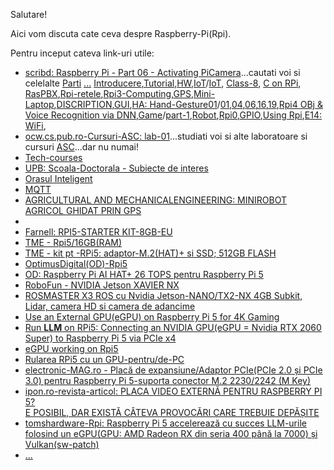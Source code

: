 Salutare!

Aici vom discuta cate ceva despre Raspberry-Pi(Rpi).

Pentru inceput cateva link-uri utile:

 - [scribd: Raspberry Pi - Part 06 - Activating PiCamera](https://www.scribd.com/document/696194397/Raspberry-Pi-Part-06-Activating-PiCamera)...cautati voi si celelalte [Parti](https://www.google.com/search?q=scribd+document+Raspberry-Pi-Part-&rlz=1C1CHBF_enRO1132RO1132&oq=scribd+document+Raspberry-Pi-Part-&gs_lcrp=EgZjaHJvbWUyBggAEEUYOTIGCAEQRRg8MgYIAhBFGDzSAQoxNzA2MmowajE1qAIIsAIB8QWJtwASqZ1zYg&sourceid=chrome&ie=UTF-8) [...](https://raspberrypi.stackexchange.com/questions/96010/is-there-a-gpio-current-limit-function-available-and-where-is-the-documentation) [Introducere](https://www.scribd.com/document/438804208/Lecture-Raspberry-Pi),[Tutorial](https://www.scribd.com/document/367486740/Raspberry-Pi-Tutorial),[HW](https://www.slideshare.net/BalanTatiana1/componentele-unuicalculatorparteai),[IoT](https://www.scribd.com/document/382960981/Hi)/[IoT](https://www.scribd.com/document/446116052/IoT1-pdf), [Class-8](https://www.scribd.com/document/784215687/Raspberry-Pi-Class-8-Answer-Key), [C on RPi](https://www.scribd.com/document/664732337/C-Programming-on-Raspberry-Pi), [RasPBX](https://www.scribd.com/document/339560786/RASPBX),[Rpi-retele](https://www.scribd.com/document/338817087/Raspberry-Pi-Retele),[Rpi3-Computing](https://www.scribd.com/document/660778951/Raspberry-Pi),[GPS](https://www.scribd.com/document/338322940/uit-ultimate-gps-breakout-v3-tutorial-for-the-raspberry-pi-3),[Mini-Laptop](https://www.scribd.com/document/468126034/Mini-Laptop),[DISCRIPTION](https://www.scribd.com/document/458969348/RASPBERRY-PI-DISCRIPTION-1-docx),[GUI](https://www.scribd.com/document/426277722/Get-Started-With-Raspberry-PI-GUI-pdf),[HA: Hand-Gesture](https://www.scribd.com/presentation/402543016/Home-Automation-Using-Hand-Gesture)[01](https://ro.scribd.com/document/696194182/Raspberry-Pi-Part-01-Hardware-Info)/[01](https://www.scribd.com/document/696194182/Raspberry-Pi-Part-01-Hardware-Info),[04](https://www.scribd.com/document/482852650/Raspberry-Pi-Begginer-Guide-2020-part-4),[06](https://www.scribd.com/document/696194397/Raspberry-Pi-Part-06-Activating-PiCamera),[16](https://www.scribd.com/document/698966838/Raspberry-Pi-Part-16-Partitions-Filesystems),[19](https://www.scribd.com/document/698966934/Raspberry-Pi-Part-19-SNMP-Monitoring),[Rpi4 OBj & Voice Recognition via DNN](https://www.researchgate.net/publication/345890254_Detectia_si_recunoasterea_de_obiecte_voce_prin_intermediul_retelelor_convolutionale_adanci_pe_platforme_Raspberry_Pi_4),[Game](https://qrobotics.blob.core.windows.net/2019/game-manual-part-1-tradus.pdf)/[part-1](https://season3.natieprineducatie.ro/wp-content/uploads/2018/10/game-manual-part-1-tradus.pdf),[Robot](https://www.utgjiu.ro/rev_mec/mecanica/pdf/2021-01/02_Ovidiu%20ANTONESCU,%20%20Mariana%20TROFIMESCU,%20Daniela%20ANTONESCU%20-%20FUNCTIONAL%20ASPECTS%20REGARDING%20MOBILE%20ROBOTS%20ON%20WHEELS%20AND%20CRAWLER%20BELTS.pdf),[Rpi0](https://www.scribd.com/document/387216252/Raspberry-Pi-Zero-Headless-Setup),[GPIO](https://www.scribd.com/document/541977992/1),[Using Rpi](https://www.scribd.com/document/523614020/02-Using-Your-Raspberry-Pi-Raspberry-Pi-Projects),[E14: WiFi](https://www.scribd.com/document/268716289/Element14-Wi-Pi-User-Manual),
- [ocw.cs.pub.ro-Cursuri-ASC: lab-01](https://ocw.cs.pub.ro/courses/asc/laboratoare/01)...studiati voi si alte laboratoare si cursuri [ASC](https://cs.unibuc.ro/~crusu/asc/Arhitectura%20Sistemelor%20de%20Calcul%20(ASC)%20-%20Evaluare%20Finala%202020.pdf)...dar nu numai!
- [Tech-courses](https://www.slideshare.net/slideshow/bine-ai-venit-n-techsoup-courses/251259904)
- [UPB: Scoala-Doctorala - Subiecte de interes](https://docs.upb.ro/wp-content/uploads/2021/07/UPB_Raport_autoevaluare_IOSUD-UPB_ANEXE.pdf)
- [Orasul Inteligent](https://smart-edu-hub.eu/files/Proceedings/Smart_cities_Orasul_inteligent_2019.pdf)
- [MQTT](https://www.scribd.com/document/619453242/4th)
- [AGRICULTURAL AND MECHANICALENGINEERING: MINIROBOT AGRICOL GHIDAT PRIN GPS](https://isb.pub.ro/wp-content/isbinmateh/2018/Volume_Symposium_2018.pdf)
-    
 - [Farnell: RPI5-STARTER KIT-8GB-EU](https://ro.farnell.com/multicomp-pro/rpi5-starter-kit-8gb-eu/raspberry-pi-5-starter-kit-8gb/dp/4341792?gross_price=true&CMP=KNC-GRO-GEN-SHOPPING-PMax-Catch-all&mckv=_dc|pcrid||plid||kword||match||slid||product|4341792|pgrid||ptaid||&gad_source=1&gclid=Cj0KCQiAwtu9BhC8ARIsAI9JHamyubSfehU8Ykq5qlUrVhGSbcRC9Sxb_xLBabtRXllLwvuEQUXmiPQaAm7YEALw_wcB)
 - [TME - Rpi5/16GB(RAM)](https://www.tme.eu/ro/details/sc1113/raspberry-pi-minicomputers/raspberry-pi/raspberry-pi-5-16gb-ram/)
 - [TME - kit pt -RPi5: adaptor-M.2(HAT)+ si SSD; 512GB FLASH](https://www.tme.eu/ro/details/sc1676/raspberry-pi-acessories/raspberry-pi/512gb-ssd-kit/?brutto=1&currency=RON&utm_source=google&utm_medium=cpc&utm_campaign=RUMUNIA%20[PLA]%20CSS&gad_source=1&gclid=Cj0KCQiAwtu9BhC8ARIsAI9JHak62coKq8zN4B1agjD7tDBCSmC8dws0juUqBtqrt7uQZl218t9OW30aAuZ5EALw_wcB)
 - [OptimusDigital(OD)-Rpi5](https://www.optimusdigital.ro/ro/cautare?search_query=raspberry+pi+5&submit_search=&orderby=price&orderway=desc&orderway=desc)
 - [OD: Raspberry Pi AI HAT+ 26 TOPS pentru Raspberry Pi 5](https://www.optimusdigital.ro/ro/raspberry-pi-hats/13324-raspberry-pi-ai-hat-26-tops-pentru-raspberry-pi-5-5056561804156.html?gad_source=1&gclid=Cj0KCQiAwtu9BhC8ARIsAI9JHamessJUxZhPAN-sFFtQ-sl1mnHulVSFrkXVNGiX3JofWVNaTIFR1GkaAvGEEALw_wcB)
 - [RoboFun - NVIDIA Jetson XAVIER NX](https://www.robofun.ro/platforme-de-dezvoltare/kit-dezvoltare-nvidia-jetson-xavier-nx.html)
 - [ROSMASTER X3 ROS cu Nvidia Jetson-NANO/TX2-NX 4GB Subkit, Lidar, camera HD si camera de adancime](https://smartrobot.ro/produs/rosmaster-x3-ros-cu-nvidia-jetson-nano-4gb-subkit-lidar-camera-hd-si-camera-de-adancime/?srsltid=AfmBOorasct5g0-KvtAI3HyCQHagUuR6dJLpPHNspUqQUbb9ujygdiSr)
  - [Use an External GPU(eGPU) on Raspberry Pi 5 for 4K Gaming](https://www.jeffgeerling.com/blog/2024/use-external-gpu-on-raspberry-pi-5-4k-gaming)
 - [Run **LLM** on RPi5: Connecting an NVIDIA GPU(eGPU = Nvidia RTX 2060 Super) to Raspberry Pi 5 via PCIe x4](https://alican-kiraz1.medium.com/run-llm-on-pi5-connecting-an-nvidia-gpu-to-raspberry-pi-5-via-pcie-x4-a6d52c3efd2a)
 - [eGPU working on Rpi5](https://www.jeffgeerling.com/blog/2023/external-gpus-working-on-raspberry-pi-5)
 - [Rularea RPi5 cu un GPU-pentru/de-PC](https://forums.raspberrypi.com/viewtopic.php?t=357189)
 - [electronic-MAG.ro - Placă de expansiune/Adaptor PCIe(PCIe 2.0 și PCIe 3.0) pentru Raspberry Pi 5-suporta conector M.2 2230/2242 (M Key)](https://www.electronic-mag.ro/accesorii-pentru-sisteme-embedded/213206-placa-de-expansiune-pcie-20pcie-30-adaptor-raspberry-pi-5.html)
 - [ipon.ro-revista-articol: PLACA VIDEO EXTERNĂ PENTRU RASPBERRY PI 5? <br/>E POSIBIL, DAR EXISTĂ CÂTEVA PROVOCĂRI CARE TREBUIE DEPĂȘITE](https://ipon.ro/revista/articol/placa-video-externa-pentru-raspberry-pi-5-e-posibil-dar-exista-cateva-provocari-care-trebuie-depasit)
 - [tomshardware-Rpi: Raspberry Pi 5 accelerează cu succes LLM-urile folosind un eGPU(GPU: AMD Radeon RX din seria 400 până la 7000) și Vulkan(sw-patch)](https://www.tomshardware.com/raspberry-pi/raspberry-pi-5-successfully-accelerates-llms-using-an-egpu-and-vulkan)
 - [...](https://www.google.com/search?sca_esv=05d45a37f3fc0a16&rlz=1C1CHBF_enRO1132RO1132&sxsrf=AHTn8zrOHS4TfCa77IUzhLUDAYVL6TJNTw:1740049674090&q=Raspberry+Pi+5+CUDA&udm=2&fbs=ABzOT_BYhiZpMrUAF0c9tORwPGlsJlJs0VbJmN6WrHNxAcLJcLOSNg2D62dlFHYR0kuNge0OZ9V0YF3sZ0KTmwebk6SJHirKqWH8S5B0VFoSkyzRXOfGiookrgTL1Z1A0EGA4uH6BOf-doWSE_jpyPADSyrWGTwD-uCYt-fSnR05Ce2wMi_hq6EnPSx9_aJpILVuJRWlk9QZ&sa=X&ved=2ahUKEwjYstyVjtKLAxWdRvEDHdxeHB0QtKgLegQIGRAB&biw=1920&bih=911&dpr=1)
